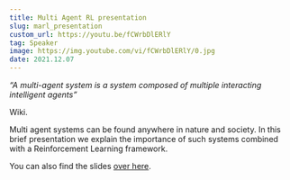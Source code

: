 ```yaml
---
title: Multi Agent RL presentation
slug: marl_presentation
custom_url: https://youtu.be/fCWrbDlERlY
tag: Speaker
image: https://img.youtube.com/vi/fCWrbDlERlY/0.jpg
date: 2021.12.07
---
```


*“A multi-agent system is a system composed of multiple interacting intelligent agents”* 

Wiki.

Multi agent systems can be found anywhere in nature and society. In this brief presentation we explain the importance of such systems combined with a Reinforcement Learning framework.

You can also find the slides [over here](https://docs.google.com/presentation/d/1kSkl8q1Z0Z8PLLq4t93ViAmN30JkjaSZbuKOcg-QO9g/edit?usp=sharing).